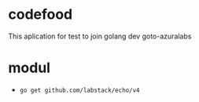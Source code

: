# codefood
This aplication for test to join golang dev goto-azuralabs

# modul
* `go get github.com/labstack/echo/v4`
